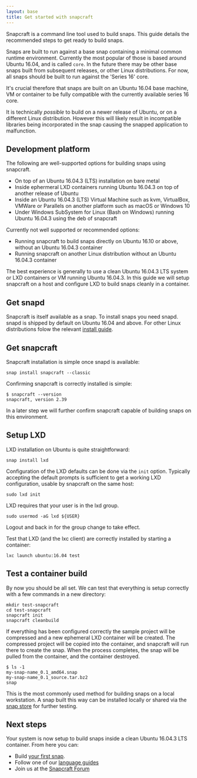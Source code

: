 ```yaml
---
layout: base
title: Get started with snapcraft
---
```


Snapcraft is a command line tool used to build snaps. This guide details the recommended steps to get ready to build snaps.

Snaps are built to run against a base snap containing a minimal common runtime environment. Currently the most popular of those is based around Ubuntu 16.04, and is called `core`. In the future there may be other base snaps built from subsequent releases, or other Linux distributions. For now, all snaps should be built to run against the 'Series 16' core.

It's crucial therefore that snaps are built on an Ubuntu 16.04 base machine, VM or container to be fully compatible with the currently available series 16 core. 

It is technically *possible* to build on a newer release of Ubuntu, or on a different Linux distribution. However this will likely result in incompatible libraries being incorporated in the snap causing the snapped application to malfunction.

## Development platform

The following are well-supported options for building snaps using snapcraft.

  * On top of an Ubuntu 16.04.3 (LTS) installation on bare metal
  * Inside ephermeral LXD containers running Ubuntu 16.04.3 on top of another release of Ubuntu 
  * Inside an Ubuntu 16.04.3 (LTS) Virtual Machine such as kvm, VirtualBox, VMWare or Parallels on another platform such as macOS or Windows 10
  * Under Windows SubSystem for Linux (Bash on Windows) running Ubuntu 16.04.3 using the deb of snapcraft

Currently not well supported or recommended options:

  * Running snapcraft to build snaps directly on Ubuntu 16.10 or above, without an Ubuntu 16.04.3 container 
  * Running snapcraft on another Linux distribution without an Ubuntu 16.04.3 container

The best experience is generally to use a clean Ubuntu 16.04.3 LTS system or LXD containers or VM running Ubuntu 16.04.3. In this guide we will setup snapcraft on a host and configure LXD to build snaps cleanly in a container.

## Get snapd

Snapcraft is itself available as a snap. To install snaps you need snapd. snapd is shipped by default on Ubuntu 16.04 and above. For other Linux distributions folow the relevant [install guide](/core/install).

## Get snapcraft

Snapcraft installation is simple once snapd is available:

`snap install snapcraft --classic`

Confirming snapcraft is correctly installed is simple:

```
$ snapcraft --version
snapcraft, version 2.39
```

In a later step we will further confirm snapcraft capable of building snaps on this environment.

## Setup LXD

LXD installation on Ubuntu is quite straightforward:

`snap install lxd`

Configuration of the LXD defaults can be done via the `init` option. Typically accepting the default prompts is sufficient to get a working LXD configuration, usable by snapcraft on the same host:

`sudo lxd init`

LXD requires that your user is in the lxd group. 

`sudo usermod -aG lxd ${USER}`

Logout and back in for the group change to take effect.

Test that LXD (and the lxc client) are correctly installed by starting a container:

`lxc launch ubuntu:16.04 test`

## Test a container build

By now you should be all set. We can test that everything is setup correctly with a few commands in a new directory:

```
mkdir test-snapcraft
cd test-snapcraft
snapcraft init
snapcraft cleanbuild
```

If everything has been configured correctly the sample project will be compressed and a new ephemeral LXD container will be created. The compressed project will be copied into the container, and snapcraft will run there to create the snap. When the process completes, the snap will be pulled from the container, and the container destroyed.

```
$ ls -1
my-snap-name_0.1_amd64.snap
my-snap-name_0.1_source.tar.bz2
snap
```

This is the most commonly used method for building snaps on a local workstation. A snap built this way can be installed locally or shared via the [snap store](/build-snaps/publish) for further testing. 

## Next steps

Your system is now setup to build snaps inside a clean Ubuntu 16.04.3 LTS container. From here you can:

  * Build [your first snap](/build-snaps/your-first-snap). 
  * Follow one of our [language guides](/build-snaps/languages)
  * Join us at the [Snapcraft Forum](https://forum.snapcraft.io/)

